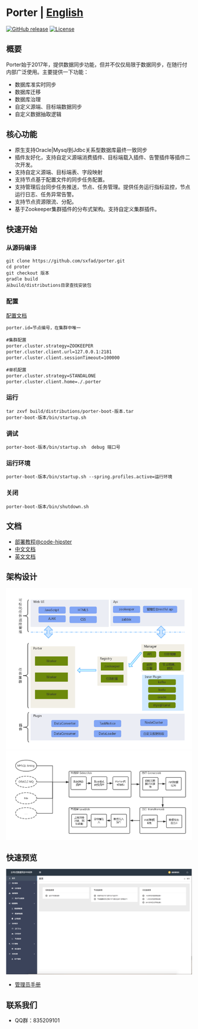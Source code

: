 # Porter | [English](./README_EN.md)

[![GitHub release](https://img.shields.io/badge/release-2.0.2-blue.svg)](https://github.com/sxfad/porter)
[![License](https://img.shields.io/badge/license-Apache%202-4EB1BA.svg)](https://www.apache.org/licenses/LICENSE-2.0.html)



## 概要

Porter始于2017年，提供数据同步功能，但并不仅仅局限于数据同步，在随行付内部广泛使用。主要提供一下功能：

+ 数据库准实时同步
+ 数据库迁移
+ 数据库治理
+ 自定义源端、目标端数据同步
+ 自定义数据抽取逻辑
 



## 核心功能

+ 原生支持Oracle|Mysql到Jdbc关系型数据库最终一致同步
+ 插件友好化，支持自定义源端消费插件、目标端载入插件、告警插件等插件二次开发。
+ 支持自定义源端、目标端表、字段映射
+ 支持节点基于配置文件的同步任务配置。
+ 支持管理后台同步任务推送，节点、任务管理。提供任务运行指标监控，节点运行日志、任务异常告警。
+ 支持节点资源限流、分配。
+ 基于Zookeeper集群插件的分布式架构。支持自定义集群插件。

## 快速开始

### 从源码编译
```
git clone https://github.com/sxfad/porter.git
cd proter
git checkout 版本
gradle build
从build/distributions目录查找安装包
```

### 配置
[配置文档](https://github.com/sxfad/porter/blob/master/doc/profiles.md)

```
porter.id=节点编号，在集群中唯一

#集群配置
porter.cluster.strategy=ZOOKEEPER
porter.cluster.client.url=127.0.0.1:2181
porter.cluster.client.sessionTimeout=100000

#单机配置
porter.cluster.strategy=STANDALONE
porter.cluster.client.home=./.porter
```

### 运行
```
tar zxvf build/distributions/porter-boot-版本.tar
porter-boot-版本/bin/startup.sh
```

### 调试
```
porter-boot-版本/bin/startup.sh  debug 端口号
```
### 运行环境
```
porter-boot-版本/bin/startup.sh --spring.profiles.active=运行环境
```
### 关闭
```
porter-boot-版本/bin/shutdown.sh
```

## 文档
+ [部署教程@code-hipster](./doc/tutorial.md)
+ [中文文档](./doc/document.md)
+ [英文文档](./doc/document_EN.md)

## 架构设计
![架构设计](doc/img/architecture.png)
![数据流](doc/img/workflow.png)

## 快速预览

![首页](doc/img/Home.png)
+ [管理员手册](./doc/manager_manual.md)

## 联系我们

* QQ群：835209101